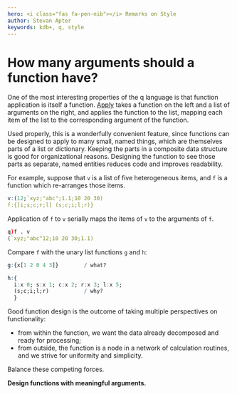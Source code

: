 ```yaml
---
hero: <i class="fas fa-pen-nib"></i> Remarks on Style
author: Stevan Apter
keywords: kdb+, q, style
---
```


# How many arguments should a function have?



One of the most interesting properties of the q language is that function application is itself a function. [Apply](../ref/apply.md) takes a function on the left and a list of arguments on the right, and applies the function to the list, mapping each item of the list to the corresponding argument of the function. 

Used properly, this is a wonderfully convenient feature, since functions can be designed to apply to many small, named things, which are themselves parts of a list or dictionary. Keeping the parts in a composite data structure is good for organizational reasons. Designing the function to see those parts as separate, named entities reduces code and improves readability.

For example, suppose that `v` is a list of five heterogeneous items, and `f` is a function which re-arranges those items. 

```q
v:(12;`xyz;"abc";1.1;10 20 30)
f:{[i;s;c;r;l] (s;c;i;l;r)}
```

Application of `f` to `v` serially maps the items of `v` to the arguments of `f`. 

```q
q)f . v
(`xyz;"abc"12;10 20 30;1.1)
```

Compare `f` with the unary list functions `g` and `h`:

```q
g:{x[1 2 0 4 3]}        / what?

h:{
  i:x 0; s:x 1; c:x 2; r:x 3; l:x 5;
  (s;c;i;l;r)           / why?
  }
```

Good function design is the outcome of taking multiple perspectives on functionality: 

-   from within the function, we want the data already decomposed and ready for processing; 
-   from outside, the function is a node in a network of calculation routines, and we strive for uniformity and simplicity. 

Balance these competing forces. 

**Design functions with meaningful arguments.**